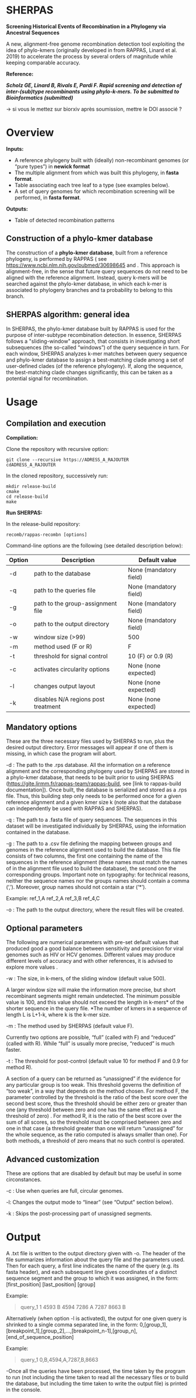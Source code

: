 # SHERPAS

**Screening Historical Events of Recombination in a Phylogeny via Ancestral Sequences**

A new, alignment-free genome recombination detection tool exploiting the idea of phylo-kmers (originally developed in  from RAPPAS, Linard et al. 2019) to accelerate the process by several orders of magnitude while keeping comparable accuracy. 

__Reference:__

__*Scholz GE, Linard B, Rivals E, Pardi F. Rapid screening and detection of inter-(sub)type recombinants using phylo-k-mers. To be submitted to Bioinformatics (submitted)*__

→ si vous le mettez sur biorxiv après soumission, mettre le DOI associé ?


 # Overview

__Inputs:__
- A reference phylogeny built with (ideally) non-recombinant genomes (or “pure types”) in __newick format__
- The multiple alignment from which was built this phylogeny, in __fasta format__.
- Table associating each tree leaf to a type (see examples below).
-  A set of query genomes for which recombination screening will be performed, in __fasta format__.


__Outputs:__
- Table of detected recombination patterns


## Construction of a phylo-kmer database

The construction of a **phylo-kmer database**, built from a reference phylogeny, is performed by  RAPPAS ( see https://www.ncbi.nlm.nih.gov/pubmed/30698645 and . This approach is alignment-free, in the sense that future query sequences do not need to be aligned with the reference alignment. Instead, query k-mers will be searched against the phylo-kmer database, in which each k-mer is associated to phylogeny branches and  ta probability to belong to this branch. 
##  SHERPAS algorithm: general idea

In SHERPAS, the phylo-kmer database built by RAPPAS is used for the purpose of inter-subtype recombination detection. In essence, SHERPAS follows a "sliding-window" approach, that consists in investigating short subsequences (the so-called “windows”) of the query sequence in turn. For each window, SHERPAS analyzes k-mer matches between query sequence and phylo-kmer database to assign a best-matching clade among a set of user-defined clades (of the reference phylogeny). If, along the sequence, the best-matching clade changes significantly, this can be taken as a potential signal for recombination.





# Usage

## Compilation and execution

**Compilation:**

Clone the repository with recursive option:

```shell
git clone --recursive https://ADRESS_A_RAJOUTER
cdADRESS_A_RAJOUTER
```

In the cloned repository, successively run:

```shell
mkdir release-build
cmake
cd release-build
make
```

**Run SHERPAS:**

In the release-build repository:
```shell
recomb/rappas-recombn [options] 
```

Command-line options are the following (see detailed description below):

Option | Description | Default value
--- | --- | ---
-d | path to the database | None (mandatory field)
-q | path to the queries file | None (mandatory field)
-g | path to the group-assignment file | None (mandatory field)
-o | path to the output directory | None (mandatory field)
-w |window size (>99)	 | 500
-m |method used (F or R) | F
-t | threshold for signal control | 10 (F) or 0.9 (R)
-c | activates circularity options | None (none expected)
-l | changes output layout | None (none expected)
-k | disables N/A regions post treatment | None (none expected)

## Mandatory options

These are the three necessary files used by SHERPAS to run, plus the desired output directory. Error messages will appear if one of them is missing, in which case the program will abort.

-d : The path to the .rps database. All the information on a reference alignment and the corresponding phylogeny used by SHERPAS are stored in a phylo-kmer database, that needs to be built prior to using SHERPAS (https://gite.lirmm.fr/rappas-team/rappas-build, see [link to rappas-build documentation]). Once built, the database is serialized and stored as a .rps file. Thus, this building step only needs to be performed once for a given reference alignment and a given kmer size k (note also that the database can independently be used with RAPPAS and SHERPAS).

-q : The path to a .fasta file of query sequences. The sequences in this dataset will be investigated individually by SHERPAS, using the information contained in the database.

-g : The path to a .csv file defining the mapping between groups and genomes in the reference alignment used to build the database. This file consists of two columns, the first one containing the name of the sequences in the reference alignment (these names must match the names of in the alignment file used to build the database), the second one the corresponding groups.
Important note on typography: for technical reasons, neither the sequence names nor the groups names should contain a comma (‘,’). Moreover, group names should not contain a star (‘*’).

Example:
ref_1,A
ref_2,A
ref_3,B
ref_4,C

-o : The path to the output directory, where the result files will be created.

## Optional parameters

The following are numerical parameters with pre-set default values that produced good a good balance between sensitivity and precision for viral genomes such as HIV or HCV genomes. Different values may produce different levels of accuracy and with other references, it is advised to explore more values .

-w : The size, in k-mers, of the sliding window (default value 500). 

A larger window size will make the information more precise, but short recombinant segments might remain undetected. The minimum possible value is 100, and this value should not exceed the length in k-mers* of the shorter sequence in the query file.
*The number of kmers in a sequence of length L is L+1-k, where k is the k-mer size.

-m : The method used by SHERPAS (default value F). 

Currently two options are possible, “full” (called with F) and “reduced” (called with R). While “full” is usually more precise, “reduced” is much faster.

-t : The threshold for post-control (default value 10 for method F and 0.9 for method R). 

A section of a query can be returned as “unassigned” if the evidence for any particular group is too weak. This threshold governs the definition of “too weak”, in a way that depends on the method chosen. For method F, the parameter controlled by the threshold is the ratio of the best score over the second best score, thus the threshold should be either zero or greater than one (any threshold between zero and one has the same effect as a threshold of zero) . For method R, it is the ratio of the best score over the sum of all scores, so the threshold must be comprised between zero and one in that case (a threshold greater than one will return “unassigned” for the whole sequence, as the ratio computed is always smaller than one). For both methods, a threshold of zero means that no such control is operated.

## Advanced customization

These are options that are disabled by default but may be useful in some circonstances.

-c : Use when queries are full, circular genomes.

-l: Changes the output mode to “linear” (see “Output” section below).

-k : Skips the post-processing part of unassigned segments.


#  Output

A .txt file is written to the output directory given with -o.
The header of the file summarizes information about the query file and the parameters used.
Then for each query, a first line indicates the name of the query (e.g. its fasta header), and each subsequent line gives coordinates of  a distinct sequence segment and the group to which it was assigned, in the form:
[first_position]	[last_position]	[group]

Example:
>query_1
1	4593	B
4594	7286	A
7287	8663	B


Alternatively (when option -l is activated), the output for one given query is shrinked to a single comma separated line, in the form:
0,[group_1],[breakpoint_1],[group_2],...,[breakpoint_n-1],[group_n],[end_of_sequence_position]

Example:
>query_1
0,B,4594,A,7287,B,8663

-Once all the queries have been processed, the time taken by the program to run (not including the time taken to read all the necessary files or to build the database, but including the time taken to write the output file) is printed in the console.
